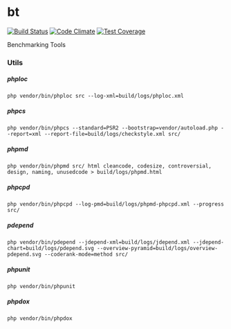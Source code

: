 # bt
[![Build Status](https://travis-ci.org/avandrevitor/bt.svg?branch=master)](https://travis-ci.org/avandrevitor/bt)
[![Code Climate](https://codeclimate.com/github/avandrevitor/bt/badges/gpa.svg)](https://codeclimate.com/github/avandrevitor/bt)
[![Test Coverage](https://codeclimate.com/github/avandrevitor/bt/badges/coverage.svg)](https://codeclimate.com/github/avandrevitor/bt/coverage)

Benchmarking Tools

### Utils

##### phploc
````
php vendor/bin/phploc src --log-xml=build/logs/phploc.xml
````
##### phpcs
````
php vendor/bin/phpcs --standard=PSR2 --bootstrap=vendor/autoload.php --report=xml --report-file=build/logs/checkstyle.xml src/
````
##### phpmd
````
php vendor/bin/phpmd src/ html cleancode, codesize, controversial, design, naming, unusedcode > build/logs/phpmd.html
````
##### phpcpd
````
php vendor/bin/phpcpd --log-pmd=build/logs/phpmd-phpcpd.xml --progress src/
````
##### pdepend
````
php vendor/bin/pdepend --jdepend-xml=build/logs/jdepend.xml --jdepend-chart=build/logs/pdepend.svg --overview-pyramid=build/logs/overview-pdepend.svg --coderank-mode=method src/
````
##### phpunit
````
php vendor/bin/phpunit 
````
##### phpdox
````
php vendor/bin/phpdox
````
